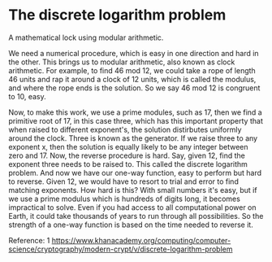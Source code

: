 # The discrete logarithm problem

A mathematical lock using modular arithmetic.

We need a numerical procedure, which is easy in one direction and hard in the other. This brings us to modular arithmetic, also known as clock arithmetic. For example, to find 46 mod 12, we could take a rope of length 46 units and rap it around a clock of 12 units, which is called the modulus, and where the rope ends is the solution. So we say 46 mod 12 is congruent to 10, easy.

Now, to make this work, we use a prime modules, such as 17, then we find a primitive root of 17, in this case three, which has this important property that when raised to different exponent's, the solution distirbutes uniformly around the clock. Three is known as the generator. If we raise three to any exponent x, then the solution is equally likely to be any integer between zero and 17. Now, the reverse procedure is hard. Say, given 12, find the exponent three needs to be raised to. This called the discrete logarithm problem. And now we have our one-way function, easy to perform but hard to reverse. Given 12, we would have to resort to trial and error to find matching exponents. How hard is this? With small numbers it's easy, but if we use a prime modulus which is hundreds of digits long, it becomes impractical to solve. Even if you had access to all computational power on Earth, it could take thousands of years to run through all possibilities. So the strength of a one-way function is based on the time needed to reverse it.

Reference:
1 https://www.khanacademy.org/computing/computer-science/cryptography/modern-crypt/v/discrete-logarithm-problem

